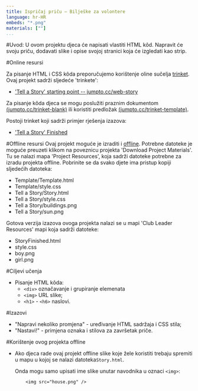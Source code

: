 ```yaml
---
title: Ispričaj priču — Bilješke za volontere
language: hr-HR
embeds: "*.png"
materials: [""]
...
```


#Uvod: 
U ovom projektu djeca će napisati vlastiti HTML kôd. Napravit će svoju priču, dodavati slike i opise svojoj stranici koja će izgledati kao strip.

#Online resursi

Za pisanje HTML i CSS kôda preporučujemo korištenje oline sučelja [trinket](https://trinket.io/). Ovaj projekt sadrži sljedeće 'trinkete':

+ ['Tell a Story' starting point -- jumpto.cc/web-story](http://jumpto.cc/web-story)

Za pisanje kôda djeca se mogu poslužiti praznim dokumentom [(jumpto.cc/trinket-blank)](http://jumpto.cc/trinket-blank) ili  koristiti predložak [(jumpto.cc/trinket-template)](http://jumpto.cc/trinket-template).

Postoji trinket koji sadrži primjer rješenja izazova:

+ ['Tell a Story' Finished](https://trinket.io/html/c8afdef912)

#Offline resursi
Ovaj projekt moguće je izraditi i [offline](../html-css.html). Potrebne datoteke je moguće preuzeti klikom na poveznicu projekta 'Download Project Materials'. Tu se nalazi mapa 'Project Resources', koja sadrži datoteke potrebne za izradu projekta offline.
Pobrinite se da svako djete ima pristup kopiji sljedećih datoteka: 

+ Template/Template.html
+ Template/style.css
+ Tell a Story/Story.html
+ Tell a Story/style.css
+ Tell a Story/buildings.png
+ Tell a Story/sun.png

Gotova verzija izazova ovoga projekta nalazi se u mapi 'Club Leader Resources' mapi koja sadrži datoteke:

+ StoryFinished.html
+ style.css
+ boy.png
+ girl.png

#Ciljevi učenja
+ Pisanje HTML kôda:
	+ `<div>` označavanje i grupiranje elemenata
	+ `<img>` URL slike;
	+ `<h1>` - `<h6>` naslovi.

#Izazovi
+ "Napravi nekoliko promjena" - uređivanje HTML sadržaja i CSS stila;
+ "Nastavi!" - primjena oznaka i stilova za završetak priče.

#Korištenje ovog projekta offline
+ Ako djeca rade ovaj projekt offline slike koje žele koristiti trebaju spremiti u mapu u kojoj se nalazi datoteka`Story.html`.

	Onda mogu samo upisati ime slike unutar navodnika u oznaci `<img>`:

	```
		<img src="house.png" />
	``` 
